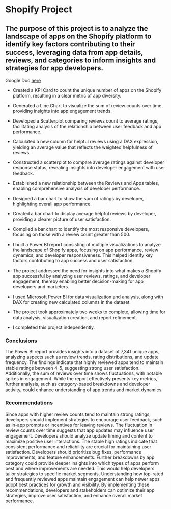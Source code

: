 # Shopify Project  


## The purpose of this project is to analyze the landscape of apps on the Shopify platform to identify key factors contributing to their success, leveraging data from app details, reviews, and categories to inform insights and strategies for app developers.
Google Doc [here](https://docs.google.com/document/d/1ii_NNSGgmu6vZTtop15I59gSpOhf8NTbaT52EgZt3FI/edit?usp=sharing)

- Created a KPI Card to count the unique number of apps on the Shopify platform, resulting in a clear metric of app diversity.
- Generated a Line Chart to visualize the sum of review counts over time, providing insights into app engagement trends.
- Developed a Scatterplot comparing reviews count to average ratings, facilitating analysis of the relationship between user feedback and app performance.
- Calculated a new column for helpful reviews using a DAX expression, yielding an average value that reflects the weighted helpfulness of reviews.
- Constructed a scatterplot to compare average ratings against developer response status, revealing insights into developer engagement with user feedback.
- Established a new relationship between the Reviews and Apps tables, enabling comprehensive analysis of developer performance.
- Designed a bar chart to show the sum of ratings by developer, highlighting overall app performance.
- Created a bar chart to display average helpful reviews by developer, providing a clearer picture of user satisfaction.
- Compiled a bar chart to identify the most responsive developers, focusing on those with a review count greater than 500.


- I built a Power BI report consisting of multiple visualizations to analyze the landscape of Shopify apps, focusing on app performance, review dynamics, and developer responsiveness. This helped identify key factors contributing to app success and user satisfaction. 
- The project addressed the need for insights into what makes a Shopify app successful by analyzing user reviews, ratings, and developer engagement, thereby enabling better decision-making for app developers and marketers.
- I used Microsoft Power BI for data visualization and analysis, along with DAX for creating new calculated columns in the dataset.
-  The project took approximately two weeks to complete, allowing time for data analysis, visualization creation, and report refinement.
- I completed this project independently. 
  
### Conclusions
The Power BI report provides insights into a dataset of 7,341 unique apps, analyzing aspects such as review trends, rating distributions, and update frequency. The findings indicate that highly reviewed apps tend to maintain stable ratings between 4-5, suggesting strong user satisfaction. Additionally, the sum of reviews over time shows fluctuations, with notable spikes in engagement. While the report effectively presents key metrics, further analysis, such as category-based breakdowns and developer activity, could enhance understanding of app trends and market dynamics.




### Recommendations
Since apps with higher review counts tend to maintain strong ratings, developers should implement strategies to encourage user feedback, such as in-app prompts or incentives for leaving reviews.
The fluctuation in review counts over time suggests that app updates may influence user engagement. Developers should analyze update timing and content to maximize positive user interactions.
The stable high ratings indicate that consistent performance and reliability are crucial for maintaining user satisfaction. Developers should prioritize bug fixes, performance improvements, and feature enhancements.
Further breakdowns by app category could provide deeper insights into which types of apps perform best and where improvements are needed. This would help developers tailor strategies to specific market segments.
Understanding how top-rated and frequently reviewed apps maintain engagement can help newer apps adopt best practices for growth and visibility.
By implementing these recommendations, developers and stakeholders can optimize their app strategies, improve user satisfaction, and enhance overall market performance.
